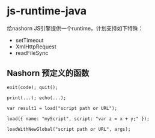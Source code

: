 # js-runtime-java

给nashorn JS引擎提供一个runtime，计划支持如下特殊：
- setTimeout
- XmlHttpRequest
- readFileSync


## Nashorn 预定义的函数

```
exit(code); quit();

print(...); echo(...);

var result1 = load("script path or URL");

load({ name: "myScript", script: "var z = x + y;" });

loadWithNewGlobal("script path or URL", args);
```